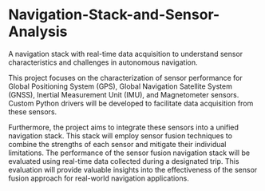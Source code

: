 # Navigation-Stack-and-Sensor-Analysis
A navigation stack with real-time data acquisition to understand sensor characteristics and challenges in autonomous navigation. 

This project focuses on the characterization of sensor performance for Global Positioning System (GPS), Global Navigation Satellite System (GNSS), Inertial Measurement Unit (IMU), and Magnetometer sensors. Custom Python drivers will be developed to facilitate data acquisition from these sensors.

Furthermore, the project aims to integrate these sensors into a unified navigation stack. This stack will employ sensor fusion techniques to combine the strengths of each sensor and mitigate their individual limitations. The performance of the sensor fusion navigation stack will be evaluated using real-time data collected during a designated trip. This evaluation will provide valuable insights into the effectiveness of the sensor fusion approach for real-world navigation applications.
